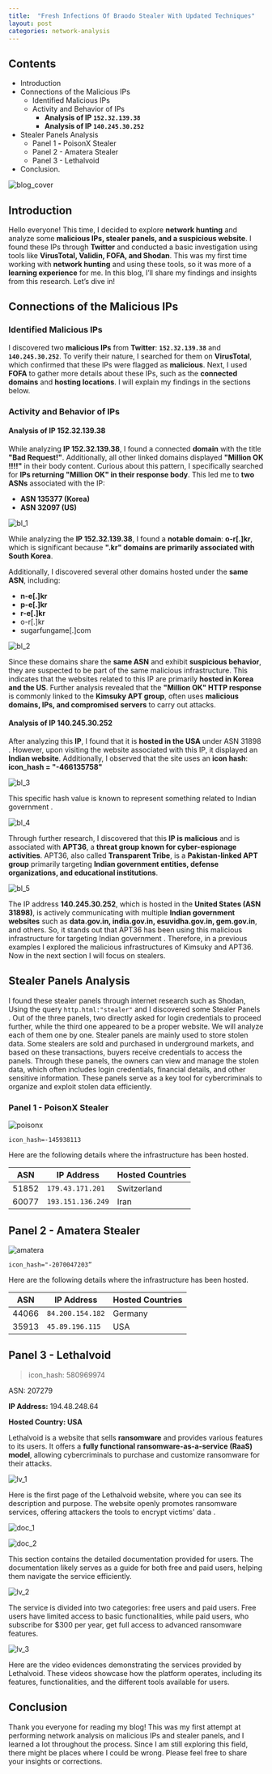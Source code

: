 ```yaml
---
title:  "Fresh Infections Of Braodo Stealer With Updated Techniques"
layout: post
categories: network-analysis
---
```


## Contents

- Introduction
- Connections of the Malicious IPs
  - Identified Malicious IPs
  - Activity and Behavior of IPs
    - **Analysis of IP `152.32.139.38`**
    - **Analysis of IP `140.245.30.252`** 
- Stealer Panels Analysis
  - Panel 1 **-** PoisonX Stealer
  - Panel 2 - Amatera Stealer
  - Panel 3 - Lethalvoid
- Conclusion.

![blog_cover](https://github.com/user-attachments/assets/27222411-c859-45cc-8bdc-ec7f2db8b1d2)

## Introduction

Hello everyone! This time, I decided to explore **network hunting** and analyze some **malicious IPs, stealer panels, and a suspicious website**.
I found these IPs through **Twitter** and conducted a basic investigation using tools like **VirusTotal, Validin, FOFA, and Shodan**. This was my first time working with **network hunting** and using these tools, so it was more of a **learning experience** for me.
In this blog, I’ll share my findings and insights from this research. Let’s dive in!

## Connections of the Malicious IPs

### Identified Malicious IPs

I discovered two **malicious IPs** from **Twitter**: **`152.32.139.38`** and **`140.245.30.252`**. To verify their nature, I searched for them on **VirusTotal**, which confirmed that these IPs were flagged as **malicious**.
Next, I used **FOFA** to gather more details about these IPs, such as the **connected domains** and **hosting locations**. I will explain my findings in the sections below.

### Activity and Behavior of IPs

#### **Analysis of IP 152.32.139.38**

  While analyzing **IP 152.32.139.38**, I found a connected **domain** with the title **"Bad Request!"**. Additionally, all other linked domains displayed            **"Million OK !!!!"** in their body content.
  Curious about this pattern, I specifically searched for **IPs returning "Million OK" in their response body**. This led me to **two ASNs** associated with the IP:

  - **ASN 135377 (Korea)**
  - **ASN 32097 (US)**

  ![bl_1](https://github.com/user-attachments/assets/1a1dd64f-9ad3-474c-9097-812ba6cfc3db)

  While analyzing the **IP 152.32.139.38**, I found a **notable domain**: **o-r[.]kr**, which is significant because **".kr" domains are primarily associated with    South Korea**.

  Additionally, I discovered several other domains hosted under the **same ASN**, including:

  - **n-e[.]kr**
  - **p-e[.]kr**
  - **r-e[.]kr**
  - o-r[.]kr
  - sugarfungame[.]com

  ![bl_2](https://github.com/user-attachments/assets/a54fa542-ab6c-4545-ab4c-cf972f915e2e)

  Since these domains share the **same ASN** and exhibit **suspicious behavior**, they are suspected to be part of the same malicious infrastructure.
This indicates that the websites related to this IP are primarily **hosted in Korea and the US**.
Further analysis revealed that the **"Million OK" HTTP response** is commonly linked to the **Kimsuky APT group**, often uses **malicious domains, IPs, and compromised servers** to carry out attacks.

#### **Analysis of IP 140.245.30.252**

After analyzing this **IP**, I found that it is **hosted in the USA** under ASN 31898 . However, upon visiting the website associated with this IP, it displayed an **Indian website**.
Additionally, I observed that the site uses an **icon hash**:
**icon_hash = "-466135758"**

![bl_3](https://github.com/user-attachments/assets/f94fe9c0-618f-42b9-8d17-2b361991025c)

This specific hash value is known to represent something related to Indian government .

![bl_4](https://github.com/user-attachments/assets/042d078c-edc8-4cf4-86f0-6785dad0441c)

Through further research, I discovered that this **IP is malicious** and is associated with **APT36**, a **threat group known for cyber-espionage activities**.
APT36, also called **Transparent Tribe**, is a **Pakistan-linked APT group** primarily targeting **Indian government entities, defense organizations, and educational institutions**.

![bl_5](https://github.com/user-attachments/assets/db94f0c4-cd80-4858-b4ff-14838cabc4ae)

The IP address **140.245.30.252**, which is hosted in the **United States (ASN 31898)**, is actively communicating with multiple **Indian government websites** such as **data.gov.in, india.gov.in, esuvidha.gov.in, gem.gov.in**, and others. So, it stands out that APT36 has been using this malicious infrastructure for targeting Indian government .
Therefore, in a previous examples I explored the malicious infrastructures of Kimsuky and APT36.
Now in the next section I will focus on stealers.

## Stealer Panels Analysis

I found these stealer panels through internet research such as Shodan, Using the query `http.html:"stealer"` and I discovered some Stealer Panels . Out of the three panels, two directly asked for login credentials to proceed further, while the third one appeared to be a proper website. We will analyze each of them one by one.
Stealer panels are mainly used to store stolen data. Some stealers are sold and purchased in underground markets, and based on these transactions, buyers receive credentials to access the panels. Through these panels, the owners can view and manage the stolen data, which often includes login credentials, financial details, and other sensitive information. These panels serve as a key tool for cybercriminals to organize and exploit stolen data efficiently.


### Panel 1 - PoisonX Stealer

![poisonx](https://github.com/user-attachments/assets/afa82556-345c-4059-9a87-6e258ca6b307)

`icon_hash=-145938113` 

Here are the following details where the infrastructure has been hosted.

| **ASN** | **IP Address** | **Hosted Countries** |
| --- | --- | --- |
| 51852 | `179.43.171.201` | Switzerland |
| 60077 | `193.151.136.249` | Iran |



## **Panel 2 -** Amatera Stealer

![amatera](https://github.com/user-attachments/assets/81ba59a2-fef0-4923-aab4-fa3e6092ae58)

`icon_hash="-2070047203”`

Here are the following details where the infrastructure has been hosted.

| **ASN** | **IP Address** | **Hosted Countries** |
| --- | --- | --- |
| 44066 | `84.200.154.182` | Germany  |
| 35913 | `45.89.196.115` | USA |



## **Panel 3 - L**ethalvoid

> icon_hash: 580969974
> 

ASN: 207279

**IP Address:** 194.48.248.64

**Hosted Country: USA**

Lethalvoid is a website that sells **ransomware** and provides various features to its users. It offers a **fully functional ransomware-as-a-service (RaaS) model**, allowing cybercriminals to purchase and customize ransomware for their attacks.

![lv_1](https://github.com/user-attachments/assets/137f1b93-8605-4786-a33c-6c687f0903ef)

Here is the first page of the Lethalvoid website, where you can see its description and purpose. The website openly promotes ransomware services, offering attackers the tools to encrypt victims' data .

![doc_1](https://github.com/user-attachments/assets/eb05f6fe-c880-4438-ba7e-0fac16fd24a4)

![doc_2](https://github.com/user-attachments/assets/7419747f-d8bd-4c1a-bbbc-0f3c2f024966)

This section contains the detailed documentation provided for users. The documentation likely serves as a guide for both free and paid users, helping them navigate the service efficiently.

![lv_2](https://github.com/user-attachments/assets/07aaf854-1e05-4278-a522-58245ea36c1c)

The service is divided into two categories: free users and paid users. Free users have limited access to basic functionalities, while paid users, who subscribe for $300 per year, get full access to advanced ransomware features.

![lv_3](https://github.com/user-attachments/assets/a9aad493-3dc7-46be-9218-769e42d371ba)

Here are the video evidences demonstrating the services provided by Lethalvoid. These videos showcase how the platform operates, including its features, functionalities, and the different tools available for users.

## Conclusion

Thank you everyone for reading my blog! This was my first attempt at performing network analysis on malicious IPs and stealer panels, and I learned a lot throughout the process. Since I am still exploring this field, there might be places where I could be wrong. Please feel free to share your insights or corrections.



